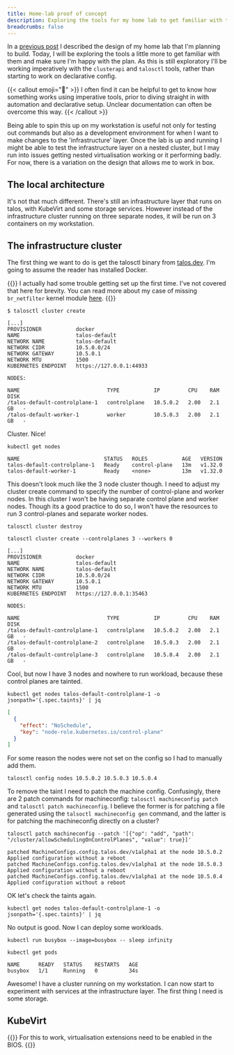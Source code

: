```yaml
---
title: Home-lab proof of concept
description: Exploring the tools for my home lab to get familiar with them and make sure I'm happy with the plan.
breadcrumbs: false
---
```


In a [previous post](../planning-a-homelab) I described the design of my home lab that I'm planning to build. Today, I will be exploring the tools a little more to get familiar with them and make sure I'm happy with the plan. As this is still exploratory I'll be working imperatively with the `clusterapi` and `talosctl` tools, rather than starting to work on declarative config.

{{< callout emoji="💭" >}}
I often find it can be helpful to get to know how something works using imperative tools, prior to diving straight in with automation and declarative setup. Unclear documentation can often be overcome this way.
{{< /callout >}}

Being able to spin this up on my workstation is useful not only for testing out commands but also as a development environment for when I want to make changes to the 'infrastructure' layer. Once the lab is up and running I might be able to test the infrastructure layer on a nested cluster, but I may run into issues getting nested virtualisation working or it performing badly. For now, there is a variation on the design that allows me to work in box.

## The local architecture

It's not that much different. There's still an infrastructure layer that runs on talos, with KubeVirt and some storage services. However instead of the infrastructure cluster running on three separate nodes, it will be run on 3 containers on my workstation.

## The infrastructure cluster

The first thing we want to do is get the talosctl binary from [talos.dev](talos.dev). I'm going to assume the reader has installed Docker.

{{<callout type="info" >}}
I actually had some trouble getting set up the first time. I've not covered that here for brevity. You can read more about my case of missing `br_netfilter` kernel module [here](../investigating-talosctl-docker-create-failure).
{{</callout>}}

```shell
$ talosctl cluster create
```
```
[...]
PROVISIONER           docker
NAME                  talos-default
NETWORK NAME          talos-default
NETWORK CIDR          10.5.0.0/24
NETWORK GATEWAY       10.5.0.1
NETWORK MTU           1500
KUBERNETES ENDPOINT   https://127.0.0.1:44933

NODES:

NAME                            TYPE           IP         CPU    RAM      DISK
/talos-default-controlplane-1   controlplane   10.5.0.2   2.00   2.1 GB   -
/talos-default-worker-1         worker         10.5.0.3   2.00   2.1 GB   -
```

Cluster. Nice!

```shell
kubectl get nodes
```
```
NAME                           STATUS   ROLES           AGE   VERSION
talos-default-controlplane-1   Ready    control-plane   13m   v1.32.0
talos-default-worker-1         Ready    <none>          13m   v1.32.0
```

This doesn't look much like the 3 node cluster though. I need to adjust my cluster create command to specify the number of control-plane and worker nodes. In this cluster I won't be having separate control plane and worker nodes. Though its a good practice to do so, I won't have the resources to run 3 control-planes and separate worker nodes.

```shell
talosctl cluster destroy
```
```shell
talosctl cluster create --controlplanes 3 --workers 0
```
```
[...]
PROVISIONER           docker
NAME                  talos-default
NETWORK NAME          talos-default
NETWORK CIDR          10.5.0.0/24
NETWORK GATEWAY       10.5.0.1
NETWORK MTU           1500
KUBERNETES ENDPOINT   https://127.0.0.1:35463

NODES:

NAME                            TYPE           IP         CPU    RAM      DISK
/talos-default-controlplane-1   controlplane   10.5.0.2   2.00   2.1 GB   -
/talos-default-controlplane-2   controlplane   10.5.0.3   2.00   2.1 GB   -
/talos-default-controlplane-3   controlplane   10.5.0.4   2.00   2.1 GB   -
```

Cool, but now I have 3 nodes and nowhere to run workload, because these control planes are tainted.

```shell
kubectl get nodes talos-default-controlplane-1 -o jsonpath='{.spec.taints}' | jq
```
```json
[
  {
    "effect": "NoSchedule",
    "key": "node-role.kubernetes.io/control-plane"
  }
]
```

For some reason the nodes were not set on the config so I had to manually add them.

```shell
talosctl config nodes 10.5.0.2 10.5.0.3 10.5.0.4
```

To remove the taint I need to patch the machine config. Confusingly, there are 2 patch commands for machineconfig: `talosctl machineconfig patch` and `talosctl patch machineconfig`. I believe the former is for patching a file generated using the `talsoctl machineconfig gen` command, and the latter is for patching the machineconfig directly on a cluster?

```shell
talosctl patch machineconfig --patch '[{"op": "add", "path": "/cluster/allowSchedulingOnControlPlanes", "value": true}]'
```
```
patched MachineConfigs.config.talos.dev/v1alpha1 at the node 10.5.0.2
Applied configuration without a reboot
patched MachineConfigs.config.talos.dev/v1alpha1 at the node 10.5.0.3
Applied configuration without a reboot
patched MachineConfigs.config.talos.dev/v1alpha1 at the node 10.5.0.4
Applied configuration without a reboot
```

OK let's check the taints again.

```shell
kubectl get nodes talos-default-controlplane-1 -o jsonpath='{.spec.taints}' | jq
```

No output is good. Now I can deploy some workloads.

```shell
kubectl run busybox --image=busybox -- sleep infinity
```
```shell
kubectl get pods
```
```
NAME      READY   STATUS    RESTARTS   AGE
busybox   1/1     Running   0          34s
```

Awesome! I have a cluster running on my workstation. I can now start to experiment with services at the infrastructure layer. The first thing I need is some storage.

## KubeVirt

{{<callout type="info" >}}
For this to work, virtualisation extensions need to be enabled in the BIOS.
{{</callout>}}

